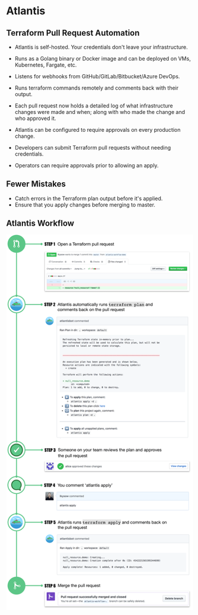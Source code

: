 # Atlantis

## Terraform Pull Request Automation

- Atlantis is self-hosted. Your credentials don't leave your infrastructure.
- Runs as a Golang binary or Docker image and can be deployed on VMs, Kubernetes, Fargate, etc.
- Listens for webhooks from GitHub/GitLab/Bitbucket/Azure DevOps.
- Runs terraform commands remotely and comments back with their output.


- Each pull request now holds a detailed log of what infrastructure changes were made and when; along with who made the change and who approved it.
- Atlantis can be configured to require approvals on every production change.


- Developers can submit Terraform pull requests without needing credentials.
- Operators can require approvals prior to allowing an apply.


## Fewer Mistakes

- Catch errors in the Terraform plan output before it's applied.
- Ensure that you apply changes before merging to master.


## Atlantis Workflow

![step01](images/atlantis_01.png)



